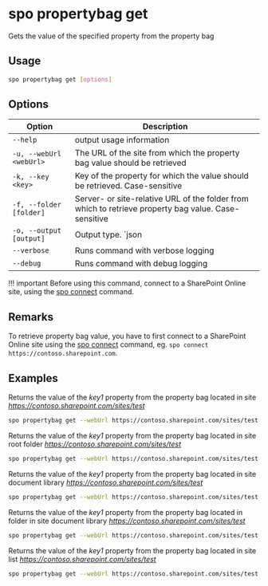 # spo propertybag get

Gets the value of the specified property from the property bag

## Usage

```sh
spo propertybag get [options]
```

## Options

Option|Description
------|-----------
`--help`|output usage information
`-u, --webUrl <webUrl>`|The URL of the site from which the property bag value should be retrieved
`-k, --key <key>`|Key of the property for which the value should be retrieved. Case-sensitive
`-f, --folder [folder]`|Server- or site-relative URL of the folder from which to retrieve property bag value. Case-sensitive
`-o, --output [output]`|Output type. `json|text`. Default `text`
`--verbose`|Runs command with verbose logging
`--debug`|Runs command with debug logging

!!! important
    Before using this command, connect to a SharePoint Online site, using the [spo connect](../connect.md) command.

## Remarks

To retrieve property bag value, you have to first connect to a SharePoint Online site using the [spo connect](../connect.md) command, eg. `spo connect https://contoso.sharepoint.com`.

## Examples

Returns the value of the _key1_ property from the property bag located in site _https://contoso.sharepoint.com/sites/test_

```sh
spo propertybag get --webUrl https://contoso.sharepoint.com/sites/test --key key1
```

Returns the value of the _key1_ property from the property bag located in site root folder _https://contoso.sharepoint.com/sites/test_

```sh
spo propertybag get --webUrl https://contoso.sharepoint.com/sites/test --key key1 --folder /
```

Returns the value of the _key1_ property from the property bag located in site document library _https://contoso.sharepoint.com/sites/test_

```sh
spo propertybag get --webUrl https://contoso.sharepoint.com/sites/test --key key1 --folder '/Shared Documents'
```

Returns the value of the _key1_ property from the property bag located in folder in site document library _https://contoso.sharepoint.com/sites/test_

```sh
spo propertybag get --webUrl https://contoso.sharepoint.com/sites/test --key key1 --folder '/Shared Documents/MyFolder'
```

Returns the value of the _key1_ property from the property bag located in site list _https://contoso.sharepoint.com/sites/test_

```sh
spo propertybag get --webUrl https://contoso.sharepoint.com/sites/test --key key1 --folder /Lists/MyList
```
